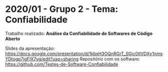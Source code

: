 # 2020/01 - Grupo 2 - Tema: Confiabilidade

Trabalho realizado: **Análise da Confiabilidade de Softwares de Código Aberto**

Slides da apresentação: https://docs.google.com/presentation/d/1kbxH3OQnRGrT_SGjc0tlVDXy1nmsYDtogp7jgFlX7vg/edit?usp=sharing
Repositório com os software: https://github.com/Testes-de-Software-Confiabilidade
